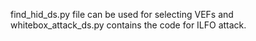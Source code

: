 find_hid_ds.py file can be used for selecting VEFs and whitebox_attack_ds.py contains the code for ILFO attack.

